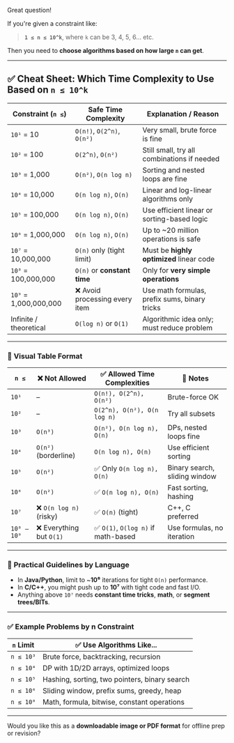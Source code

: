 Great question!

If you're given a constraint like:

> **`1 ≤ n ≤ 10^k`**, where `k` can be 3, 4, 5, 6... etc.

Then you need to **choose algorithms based on how large `n` can get**.

---

## ✅ **Cheat Sheet: Which Time Complexity to Use Based on `n ≤ 10^k`**

| **Constraint (`n ≤`)** | **Safe Time Complexity**      | **Explanation / Reason**                      |
| ---------------------- | ----------------------------- | --------------------------------------------- |
| `10¹` = 10             | `O(n!)`, `O(2^n)`, `O(n²)`    | Very small, brute force is fine               |
| `10²` = 100            | `O(2^n)`, `O(n²)`             | Still small, try all combinations if needed   |
| `10³` = 1,000          | `O(n²)`, `O(n log n)`         | Sorting and nested loops are fine             |
| `10⁴` = 10,000         | `O(n log n)`, `O(n)`          | Linear and log-linear algorithms only         |
| `10⁵` = 100,000        | `O(n log n)`, `O(n)`          | Use efficient linear or sorting-based logic   |
| `10⁶` = 1,000,000      | `O(n log n)`, `O(n)`          | Up to \~20 million operations is safe         |
| `10⁷` = 10,000,000     | `O(n)` only (tight limit)     | Must be **highly optimized** linear code      |
| `10⁸` = 100,000,000    | `O(n)` or **constant time**   | Only for **very simple operations**           |
| `10⁹` = 1,000,000,000  | ❌ Avoid processing every item | Use math formulas, prefix sums, binary tricks |
| Infinite / theoretical | `O(log n)` or `O(1)`          | Algorithmic idea only; must reduce problem    |

---

### 🔄 **Visual Table Format**

| `n ≤`       | ❌ Not Allowed           | ✅ Allowed Time Complexities        | 🧠 Notes                      |
| ----------- | ----------------------- | ---------------------------------- | ----------------------------- |
| `10¹`       | –                       | `O(n!), O(2^n), O(n²)`             | Brute-force OK                |
| `10²`       | –                       | `O(2^n), O(n²), O(n log n)`        | Try all subsets               |
| `10³`       | `O(n³)`                 | `O(n²), O(n log n), O(n)`          | DPs, nested loops fine        |
| `10⁴`       | `O(n²)` (borderline)    | `O(n log n), O(n)`                 | Use efficient sorting         |
| `10⁵`       | `O(n²)`                 | ✅ Only `O(n log n), O(n)`          | Binary search, sliding window |
| `10⁶`       | `O(n²)`                 | ✅ `O(n log n), O(n)`               | Fast sorting, hashing         |
| `10⁷`       | ❌ `O(n log n)` (risky)  | ✅ `O(n)` (tight)                   | C++, C preferred              |
| `10⁸ – 10⁹` | ❌ Everything but `O(1)` | ✅ `O(1)`, `O(log n)` if math-based | Use formulas, no iteration    |

---

### 🔧 **Practical Guidelines by Language**

* In **Java/Python**, limit to \~**10⁶** iterations for tight `O(n)` performance.
* In **C/C++**, you might push up to **10⁷** with tight code and fast I/O.
* Anything above `10⁷` needs **constant time tricks**, **math**, or **segment trees/BITs**.

---

### ✅ Example Problems by n Constraint

| `n` Limit | ✅ Use Algorithms Like...                      |
| --------- | --------------------------------------------- |
| `n ≤ 10³` | Brute force, backtracking, recursion          |
| `n ≤ 10⁴` | DP with 1D/2D arrays, optimized loops         |
| `n ≤ 10⁵` | Hashing, sorting, two pointers, binary search |
| `n ≤ 10⁶` | Sliding window, prefix sums, greedy, heap     |
| `n ≤ 10⁸` | Math, formula, bitwise, constant operations   |

---

Would you like this as a **downloadable image or PDF format** for offline prep or revision?
